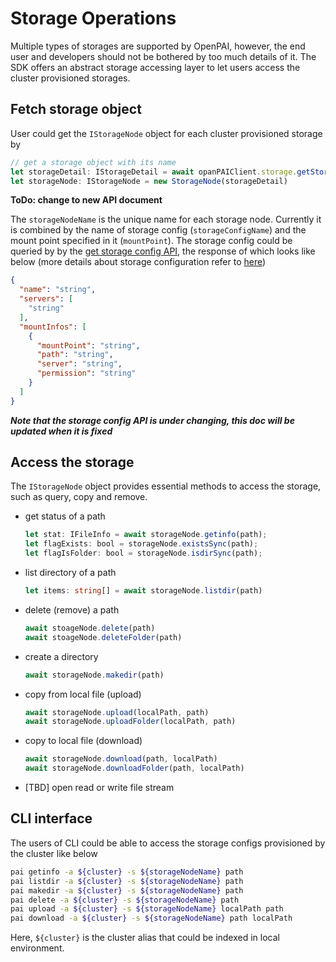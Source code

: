 # Storage Operations

Multiple types of storages are supported by OpenPAI, however, the end user and developers should not be bothered by too much details of it. The SDK offers an abstract storage accessing layer to let users access the cluster provisioned storages.

## Fetch storage object
User could get the `IStorageNode` object for each cluster provisioned storage by 

```ts
// get a storage object with its name
let storageDetail: IStorageDetail = await opanPAIClient.storage.getStorageByName(name)
let storageNode: IStorageNode = new StorageNode(storageDetail)
```

**ToDo: change to new API document**

The `storageNodeName` is the unique name for each storage node. Currently it is combined by the name of storage config (`storageConfigName`) and the mount point specified in it (`mountPoint`). The storage config could be queried by by the [get storage config API](https://redocly.github.io/redoc/?url=https://raw.githubusercontent.com/microsoft/pai/master/src/rest-server/docs/swagger.yaml#operation/getStorageConfigs), the response of which looks like below (more details about storage configuration refer to [here](https://github.com/microsoft/pai/tree/master/contrib/storage_plugin#config-data-structure-))

```json
{
  "name": "string",
  "servers": [
    "string"
  ],
  "mountInfos": [
    {
      "mountPoint": "string",
      "path": "string",
      "server": "string",
      "permission": "string"
    }
  ]
}
```
***Note that the storage config API is under changing, this doc will be updated when it is fixed***

## Access the storage

The `IStorageNode` object provides essential methods to access the storage, such as query, copy and remove. 

- get status of a path

  ```ts
  let stat: IFileInfo = await storageNode.getinfo(path);
  let flagExists: bool = storageNode.existsSync(path);
  let flagIsFolder: bool = storageNode.isdirSync(path);
  ``` 

- list directory of a path
  ```ts
  let items: string[] = await storageNode.listdir(path)
  ```

- delete (remove) a path
  ```ts
  await stoageNode.delete(path)
  await stoageNode.deleteFolder(path)
  ```

- create a directory
  ```ts
  await storageNode.makedir(path)
  ```

- copy from local file (upload)
  ```ts
  await storageNode.upload(localPath, path)
  await storageNode.uploadFolder(localPath, path)
  ```

- copy to local file (download)
  ```ts
  await storageNode.download(path, localPath)
  await storageNode.downloadFolder(path, localPath)
  ```

- [TBD] open read or write file stream

## CLI interface

The users of CLI could be able to access the storage configs provisioned by the cluster like below
```bash
pai getinfo -a ${cluster} -s ${storageNodeName} path
pai listdir -a ${cluster} -s ${storageNodeName} path
pai makedir -a ${cluster} -s ${storageNodeName} path
pai delete -a ${cluster} -s ${storageNodeName} path
pai upload -a ${cluster} -s ${storageNodeName} localPath path
pai download -a ${cluster} -s ${storageNodeName} path localPath

```
Here, `${cluster}` is the cluster alias that could be indexed in local environment.
